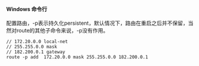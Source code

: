 #### Windows 命令行
配置路由，-p表示持久化persistent，默认情况下，路由在重启之后并不保留，当然对route的其他子命令来说，-p没有作用。
```
// 172.20.0.0 local-net
// 255.255.0.0 mask
// 182.200.0.1 gateway
route -p add  172.20.0.0 mask 255.255.0.0 182.200.0.1
```
